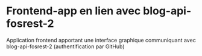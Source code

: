 Frontend-app en lien avec blog-api-fosrest-2
============

Application frontend apportant une interface graphique communiquant avec blog-api-fosrest-2 
(authentification par GitHub)
